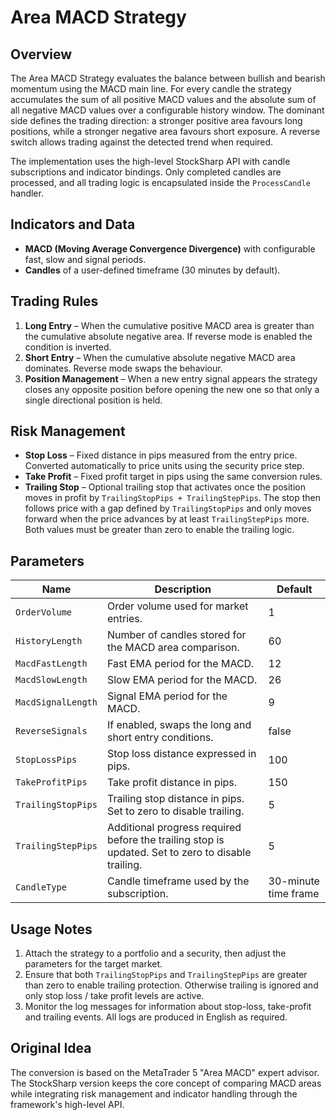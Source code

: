 # Area MACD Strategy

## Overview
The Area MACD Strategy evaluates the balance between bullish and bearish momentum using the MACD main line. For every candle the strategy accumulates the sum of all positive MACD values and the absolute sum of all negative MACD values over a configurable history window. The dominant side defines the trading direction: a stronger positive area favours long positions, while a stronger negative area favours short exposure. A reverse switch allows trading against the detected trend when required.

The implementation uses the high-level StockSharp API with candle subscriptions and indicator bindings. Only completed candles are processed, and all trading logic is encapsulated inside the `ProcessCandle` handler.

## Indicators and Data
- **MACD (Moving Average Convergence Divergence)** with configurable fast, slow and signal periods.
- **Candles** of a user-defined timeframe (30 minutes by default).

## Trading Rules
1. **Long Entry** – When the cumulative positive MACD area is greater than the cumulative absolute negative area. If reverse mode is enabled the condition is inverted.
2. **Short Entry** – When the cumulative absolute negative MACD area dominates. Reverse mode swaps the behaviour.
3. **Position Management** – When a new entry signal appears the strategy closes any opposite position before opening the new one so that only a single directional position is held.

## Risk Management
- **Stop Loss** – Fixed distance in pips measured from the entry price. Converted automatically to price units using the security price step.
- **Take Profit** – Fixed profit target in pips using the same conversion rules.
- **Trailing Stop** – Optional trailing stop that activates once the position moves in profit by `TrailingStopPips + TrailingStepPips`. The stop then follows price with a gap defined by `TrailingStopPips` and only moves forward when the price advances by at least `TrailingStepPips` more. Both values must be greater than zero to enable the trailing logic.

## Parameters
| Name | Description | Default |
| --- | --- | --- |
| `OrderVolume` | Order volume used for market entries. | 1 |
| `HistoryLength` | Number of candles stored for the MACD area comparison. | 60 |
| `MacdFastLength` | Fast EMA period for the MACD. | 12 |
| `MacdSlowLength` | Slow EMA period for the MACD. | 26 |
| `MacdSignalLength` | Signal EMA period for the MACD. | 9 |
| `ReverseSignals` | If enabled, swaps the long and short entry conditions. | false |
| `StopLossPips` | Stop loss distance expressed in pips. | 100 |
| `TakeProfitPips` | Take profit distance in pips. | 150 |
| `TrailingStopPips` | Trailing stop distance in pips. Set to zero to disable trailing. | 5 |
| `TrailingStepPips` | Additional progress required before the trailing stop is updated. Set to zero to disable trailing. | 5 |
| `CandleType` | Candle timeframe used by the subscription. | 30-minute time frame |

## Usage Notes
1. Attach the strategy to a portfolio and a security, then adjust the parameters for the target market.
2. Ensure that both `TrailingStopPips` and `TrailingStepPips` are greater than zero to enable trailing protection. Otherwise trailing is ignored and only stop loss / take profit levels are active.
3. Monitor the log messages for information about stop-loss, take-profit and trailing events. All logs are produced in English as required.

## Original Idea
The conversion is based on the MetaTrader 5 "Area MACD" expert advisor. The StockSharp version keeps the core concept of comparing MACD areas while integrating risk management and indicator handling through the framework's high-level API.
